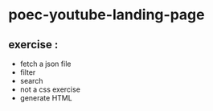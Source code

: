 # poec-youtube-landing-page

## exercise :
- fetch a json file
- filter
- search
- not a css exercise
- generate HTML
